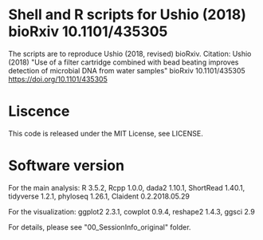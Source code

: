 # Shell and R scripts for Ushio (2018) bioRxiv 10.1101/435305
The scripts are to reproduce Ushio (2018, revised) bioRxiv.
Citation: Ushio (2018) "Use of a filter cartridge combined with bead beating improves detection of microbial DNA from water samples" bioRxiv 10.1101/435305 https://doi.org/10.1101/435305

# Liscence
This code is released under the MIT License, see LICENSE.

# Software version
For the main analysis: R 3.5.2, Rcpp 1.0.0, dada2 1.10.1, ShortRead 1.40.1, tidyverse 1.2.1, phyloseq 1.26.1, Claident 0.2.2018.05.29

For the visualization: ggplot2 2.3.1, cowplot 0.9.4, reshape2 1.4.3, ggsci 2.9

For details, please see "00_SessionInfo_original" folder.
